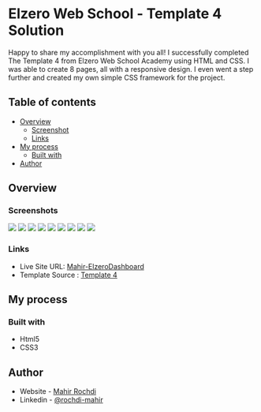 
# Elzero Web School - Template 4 Solution
Happy to share my accomplishment with you all! I successfully completed The Template 4 from Elzero Web School Academy using HTML and CSS. I was able to create 8 pages, all with a responsive design. I even went a step further and created my own simple CSS framework for the project.

## Table of contents

- [Overview](#overview)
  - [Screenshot](#screenshots)
  - [Links](#links)
- [My process](#my-process)
  - [Built with](#built-with)
- [Author](#author)

## Overview

### Screenshots

![](images/1.png)
![](images/2.png)
![](images/3.png)
![](images/4.png)
![](images/5.png)
![](images/6.png)
![](images/7.png)
![](images/8.png)
![](images/9.png)

### Links

- Live Site URL: [Mahir-ElzeroDashboard](https://mahirrochdi.github.io/ElzeroDashboard/)
- Template Source : [Template 4](https://elzero.org/html-css-template-4-preview/)
## My process

### Built with

- Html5
- CSS3

## Author

- Website - [Mahir Rochdi](https://github.com/MAHIRROCHDI)
- Linkedin - [@rochdi-mahir](www.linkedin.com/in/rochdi-mahir)
